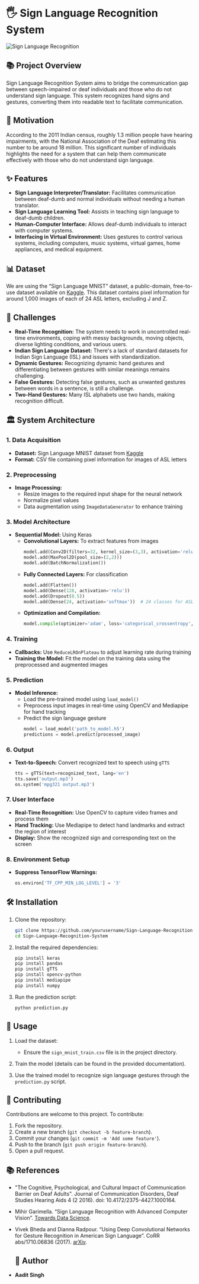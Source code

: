 # 🖐️ Sign Language Recognition System

![Sign Language Recognition](https://github.com/AaditSingh/Sign-Language-Recognition-System/blob/6bb7ed21b8499b042e8cebb9a16fc7a5d05fbb56/asl_sign.png)

## 📚 Project Overview

Sign Language Recognition System aims to bridge the communication gap between speech-impaired or deaf individuals and those who do not understand sign language. This system recognizes hand signs and gestures, converting them into readable text to facilitate communication.

## 🎯 Motivation

According to the 2011 Indian census, roughly 1.3 million people have hearing impairments, with the National Association of the Deaf estimating this number to be around 18 million. This significant number of individuals highlights the need for a system that can help them communicate effectively with those who do not understand sign language.

## ✨ Features

- **Sign Language Interpreter/Translator:** Facilitates communication between deaf-dumb and normal individuals without needing a human translator.
- **Sign Language Learning Tool:** Assists in teaching sign language to deaf-dumb children.
- **Human-Computer Interface:** Allows deaf-dumb individuals to interact with computer systems.
- **Interfacing in Virtual Environment:** Uses gestures to control various systems, including computers, music systems, virtual games, home appliances, and medical equipment.

## 📊 Dataset

We are using the “Sign Language MNIST” dataset, a public-domain, free-to-use dataset available on [Kaggle](https://www.kaggle.com/datasets/datamunge/sign-language-mnist). This dataset contains pixel information for around 1,000 images of each of 24 ASL letters, excluding J and Z.

## 🚧 Challenges

- **Real-Time Recognition:** The system needs to work in uncontrolled real-time environments, coping with messy backgrounds, moving objects, diverse lighting conditions, and various users.
- **Indian Sign Language Dataset:** There's a lack of standard datasets for Indian Sign Language (ISL) and issues with standardization.
- **Dynamic Gestures:** Recognizing dynamic hand gestures and differentiating between gestures with similar meanings remains challenging.
- **False Gestures:** Detecting false gestures, such as unwanted gestures between words in a sentence, is still a challenge.
- **Two-Hand Gestures:** Many ISL alphabets use two hands, making recognition difficult.

## 🏛️ System Architecture

### 1. Data Acquisition
- **Dataset:** Sign Language MNIST dataset from [Kaggle](https://www.kaggle.com/datasets/datamunge/sign-language-mnist)
- **Format:** CSV file containing pixel information for images of ASL letters

### 2. Preprocessing
- **Image Processing:**
  - Resize images to the required input shape for the neural network
  - Normalize pixel values
  - Data augmentation using `ImageDataGenerator` to enhance training

### 3. Model Architecture
- **Sequential Model:** Using Keras
  - **Convolutional Layers:** To extract features from images
    ```python
    model.add(Conv2D(filters=32, kernel_size=(3,3), activation='relu', input_shape=(28,28,1)))
    model.add(MaxPool2D(pool_size=(2,2)))
    model.add(BatchNormalization())
    ```
  - **Fully Connected Layers:** For classification
    ```python
    model.add(Flatten())
    model.add(Dense(128, activation='relu'))
    model.add(Dropout(0.5))
    model.add(Dense(24, activation='softmax'))  # 24 classes for ASL letters
    ```
  - **Optimization and Compilation:**
    ```python
    model.compile(optimizer='adam', loss='categorical_crossentropy', metrics=['accuracy'])
    ```

### 4. Training
- **Callbacks:** Use `ReduceLROnPlateau` to adjust learning rate during training
- **Training the Model:** Fit the model on the training data using the preprocessed and augmented images

### 5. Prediction
- **Model Inference:**
  - Load the pre-trained model using `load_model()`
  - Preprocess input images in real-time using OpenCV and Mediapipe for hand tracking
  - Predict the sign language gesture
    ```python
    model = load_model('path_to_model.h5')
    predictions = model.predict(processed_image)
    ```

### 6. Output
- **Text-to-Speech:** Convert recognized text to speech using `gTTS`
  ```python
  tts = gTTS(text=recognized_text, lang='en')
  tts.save('output.mp3')
  os.system('mpg321 output.mp3')
  ```

### 7. User Interface
- **Real-Time Recognition:** Use OpenCV to capture video frames and process them
- **Hand Tracking:** Use Mediapipe to detect hand landmarks and extract the region of interest
- **Display:** Show the recognized sign and corresponding text on the screen

### 8. Environment Setup
- **Suppress TensorFlow Warnings:**
  ```python
  os.environ['TF_CPP_MIN_LOG_LEVEL'] = '3'
  ```

## 🛠️ Installation

1. Clone the repository:
   ```bash
   git clone https://github.com/yourusername/Sign-Language-Recognition-System.git
   cd Sign-Language-Recognition-System
   ```

2. Install the required dependencies:
   ```bash
   pip install keras
   pip install pandas
   pip install gTTS
   pip install opencv-python
   pip install mediapipe
   pip install numpy

   ```

3. Run the prediction script:
   ```bash
   python prediction.py
   ```

## 🚀 Usage

1. Load the dataset:
   - Ensure the `sign_mnist_train.csv` file is in the project directory.
   
2. Train the model (details can be found in the provided documentation).

3. Use the trained model to recognize sign language gestures through the `prediction.py` script.

## 🤝 Contributing

Contributions are welcome to this project. To contribute:

1. Fork the repository.
2. Create a new branch (`git checkout -b feature-branch`).
3. Commit your changes (`git commit -m 'Add some feature'`).
4. Push to the branch (`git push origin feature-branch`).
5. Open a pull request.

## 📚 References

- "The Cognitive, Psychological, and Cultural Impact of Communication Barrier on Deaf Adults". Journal of Communication Disorders, Deaf Studies Hearing Aids 4 (2 2016). doi: 10.4172/2375-4427.1000164.
- Mihir Garimella. “Sign Language Recognition with Advanced Computer Vision”. [Towards Data Science](https://towardsdatascience.com/sign-language-recognition-with-advanced-computer-vision-7b74f20f3442).
- Vivek Bheda and Dianna Radpour. “Using Deep Convolutional Networks for Gesture Recognition in American Sign Language”. CoRR abs/1710.06836 (2017). [arXiv](http://arxiv.org/abs/1710.06836).

  ## 👤 Author
- **Aadit Singh**
